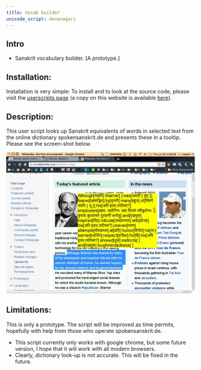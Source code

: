 ```yaml
---
title: Vocab builder
unicode_script: devanagari
---
```


## Intro
- Sanskrit vocabulary builder. \[A prototype.\]

## Installation:  

Installation is very simple: To install and to look at the source code, please visit the [userscripts page](http://userscripts.org/scripts/show/108522) (a copy on this website is available [here](vocabularyBuilder.user.js)).

## Description:  

This user script looks up Sanskrit equivalents of words in selected text from the online dictionary spokensanskrit.de and presents these in a tooltip. Please see the screen-shot below.

![Screenshot](sktVocabularyBuilder.jpg)  

## Limitations:

This is only a prototype. The script will be improved as time permits, hopefully with help from those who operate spokensanskrit.de.

- This script currently only works with google chrome, but some future version, I hope that it will work with all modern browsers.
- Clearly, dictionary look-up is not accurate. This will be fixed in the future.  
    

